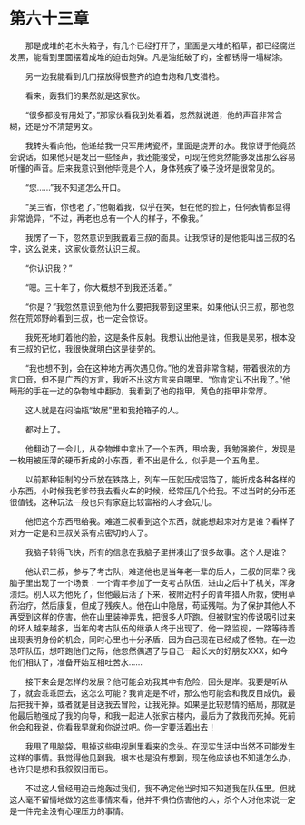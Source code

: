 # 第六十三章


　　那是成堆的老木头箱子，有几个已经打开了，里面是大堆的稻草，都已经腐烂发黑，能看到里面摆着成堆的迫击炮弹。凡是油纸破了的，全都锈得一塌糊涂。

　　另一边我能看到几门摆放得很整齐的迫击炮和几支猎枪。

　　看来，轰我们的果然就是这家伙。

　　“很多都没有用处了。”那家伙看我到处看着，忽然就说道，他的声音非常含糊，还是分不清楚男女。

　　我转头看向他，他递给我一只军用烤瓷杯，里面是烧开的水。我惊讶于他竟然会说话，如果他只是发出一些怪声，我还能接受，可现在他竞然能够发出那么容易听懂的声音。后来我意识到他毕竞是个人，身体残疾了嗓子没坏是很常见的。

　　“您……”我不知道怎么开口。

　　“吴三省，你也老了。”他朝着我，似乎在笑，但在他的脸上，任何表情都显得非常诡异，“不过，再老也总有一个人的样子，不像我。”

　　我愣了一下，忽然意识到我戴着三叔的面具。让我惊讶的是他能叫出三叔的名字，这么说来，这家伙竟然认识三叔。

　　“你认识我？”

　　“嗯。三十年了，你大概想不到我还活着。”

　　“你是？”我忽然意识到他为什么要把我带到这里来。如果他认识三叔，那他忽然在荒郊野岭看到三叔，也一定会惊讶。

　　我死死地盯着他的脸，这是条件反射。我想认出他是谁，但我是吴邪，根本没有三叔的记忆，我很快就明白这是徒劳的。

　　“我也想不到，会在这种地方再次遇见你。”他的发音非常含糊，带着很浓的方言口音，但不是广西的方言，我听不出这方言来自哪里。“你肯定认不出我了。”他畸形的手在一边的杂物堆中翻动，我看到了他的指甲，黄色的指甲非常厚。

　　这人就是在闷油瓶“故居”里和我抢箱子的人。

　　都对上了。

　　他翻动了一会儿，从杂物堆中拿出了一个东西，甩给我，我勉强接住，发现是一枚用被压薄的硬币折成的小东西，看不出是什么，似乎是一个五角星。

　　以前那种铝制的分币放在铁路上，列车一压就压成铝箔了，能折成各种各样的小东西。小时候我老爹带我去看火车的时候，经常压几个给我。不过当时的分币还很值钱，这种玩法一般也只有家庭比较富裕的人才会玩儿。

　　他把这个东西甩给我。难道三叔看到这个东西，就能想起来对方是谁？看样子对方一定是和三叔关系有点密切的人了。

　　我脑子转得飞快，所有的信息在我脑子里拼凑出了很多故事。这个人是谁？

　　他认识三叔，参与了考古队，难道他也是当年老一辈的后人，三叔的同辈？我脑子里出现了一个场景：一个青年参加了一支考古队伍，进山之后中了机关，浑身溃烂。别人以为他死了，但他最后活了下来，被附近村子的青年猎人所救，使用草药治疗，然后康复，但成了残疾人。他在山中隐居，苟延残喘。为了保护其他人不再受到这样的伤害，他在山里装神弄鬼，把很多人吓跑。但被财宝的传说吸引过来的坏人越来越多，当年的考古队伍的继承人终于出现了。他一路监视，一路等待着出现表明身份的机会，同时心里也十分矛盾，因为自己现在已经成了怪物。在一边恐吓队伍，想吓跑他们之际，他忽然偶遇了与自己一起长大的好朋友XXX，如今他们相认了，准备开始互相吐苦水……

　　接下来会是怎样的发展？他可能会劝我其中有危险，回头是岸。我要是听从了，就会乖乖回去，这怎么可能？我肯定是不听，那么他可能会和我反目成仇，最后把我干掉，或者就是目送我去冒险，让我死掉。如果是比较悲情的结局，那就是他最后勉强成了我的向导，和我一起进人张家古楼内，最后为了救我而死掉。死前他会和我说，你看我早就和你说过吧。你一定要活着出去！

　　我甩了甩脑袋，甩掉这些电视剧里看来的念头。在现实生活中当然不可能发生这样的事情。我觉得他见到我，根本也是没有想到，现在他应该也不知道怎么办，也许只是想和我叙叙旧而已。

　　不过这人曾经用迫击炮轰过我们，我不确定他当时知不知道我在队伍里。但就这人毫不留情地做的这些事情来看，他并不惧怕伤害他的人，杀个人对他来说一定是一件完全没有心理压力的事情。

